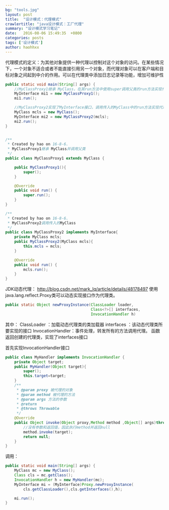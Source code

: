 ```yaml
---
bg: "tools.jpg"
layout: post
title:  "设计模式：代理模式"
crawlertitle: "java设计模式：工厂代理"
summary: "设计模式学习笔记"
date:   2016-08-06 15:49:35  +0800
categories: posts
tags: ['设计模式']
author: haohhxx
---
```


代理模式的定义：为其他对象提供一种代理以控制对这个对象的访问。在某些情况下，一个对象不适合或者不能直接引用另一个对象，而代理对象可以在客户端和目标对象之间起到中介的作用。可以在代理类中添加日志记录等功能，增加可维护性
```java
public static void main(String[] args) {
	//MyClassProxy1继承 MyClass，在其run方法中使用super调用父类的run方法实现代理
	MyInterface mi1 = new MyClassProxy1();
	mi1.run();

	//MyClassProxy2实现了MyInterface接口，调用传入的MyClass中的run方法实现代理
	MyClass mcls = new MyClass();
	MyInterface mi2 = new MyClassProxy2(mcls);
	mi2.run();
}


/**
 * Created by hao on 16-8-6.
 * MyClassProxy1继承 MyClass并调用父类
 */
public class MyClassProxy1 extends MyClass {

    public MyClassProxy1(){
        super();
    }

    @Override
    public void run() {
        super.run();
    }
}

/**
 * Created by hao on 16-8-6.
 * MyClassProxy2调用传入的MyClass
 */
public class MyClassProxy2 implements MyInterface{
    private MyClass mcls;
    public MyClassProxy2(MyClass mcls){
        this.mcls = mcls;
    }

    @Override
    public void run() {
        mcls.run();
    }
}
```
JDK动态代理：
http://blog.csdn.net/mark_lq/article/details/48178497
使用java.lang.reflect.Proxy类可以动态实现接口作为代理类。
````java
public static Object newProxyInstance(ClassLoader loader,
                                      Class<?>[] interfaces,
                                      InvocationHandler h)
````
其中：
ClassLoader ：加载动态代理类的类加载器
interfaces   ：该动态代理类所要实现的接口
InvocationHandler：事件处理，转发所有的方法调用代理。
函数返回创建的代理类，实现了interfaces接口

首先实现InvocationHandler接口
```java
public class MyHandler implements InvocationHandler {
    private Object target;
    public MyHandler(Object target){
        super();
        this.target=target;
    }
    /**
     * @param proxy 被代理的对象
     * @param method 被代理的方法
     * @param args 方法的参数
     * @return
     * @throws Throwable
     */
    @Override
    public Object invoke(Object proxy,Method method ,Object[] args)throws Throwable{
        //没有参数和返回值，因此执行method并返回null
        method.invoke(target);
        return null;
    }
}
```
调用：
```java
public static void main(String[] args) {
	MyClass mc = new MyClass();
	Class cls = mc.getClass();
	InvocationHandler h = new MyHandler(mc);
	MyInterface mi = (MyInterface)Proxy.newProxyInstance(
		cls.getClassLoader(),cls.getInterfaces(),h);

	mi.run();
}
```
